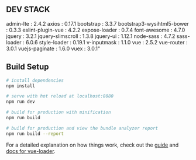 
## DEV STACK

admin-lte : 2.4.2
axios : 0.17.1
bootstrap : 3.3.7
bootstrap3-wysihtml5-bower : 0.3.3
eslint-plugin-vue : 4.2.2
expose-loader : 0.7.4
font-awesome : 4.7.0
jquery : 3.2.1
jquery-slimscroll : 1.3.8
jquery-ui : 1.12.1
node-sass : 4.7.2
sass-loader : 6.0.6
style-loader : 0.19.1
v-inputmask : 1.1.0
vue : 2.5.2
vue-router : 3.0.1
vuejs-paginate : 1.6.0
vuex : 3.0.1"

## Build Setup

``` bash
# install dependencies
npm install

# serve with hot reload at localhost:8080
npm run dev

# build for production with minification
npm run build

# build for production and view the bundle analyzer report
npm run build --report
```

For a detailed explanation on how things work, check out the [guide](http://vuejs-templates.github.io/webpack/) and [docs for vue-loader](http://vuejs.github.io/vue-loader).

